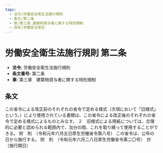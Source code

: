 ```yaml
---
tags:
  - 法令/労働安全衛生法施行規則
  - 条文/第二条
  - 章/第三章_建築物貸与者に関する特別規制
  - 体系/労働安全衛生
---
```

# 労働安全衛生法施行規則 第二条

- **法令:** 労働安全衛生法施行規則
- **条文番号:** 第二条
- **章:** 第三章　建築物貸与者に関する特別規制

## 条文
この省令による改正前のそれぞれの省令で定める様式（次項において「旧様式」という。）により使用されている書類は、この省令による改正後のそれぞれの省令で定める様式によるものとみなす。
２　旧様式による用紙については、合理的に必要と認められる範囲内で、当分の間、これを取り繕って使用することができる。
附　則　（令和元年六月五日厚生労働省令第八号）
この省令は、公布の日から施行する。
附　則　（令和元年六月二八日厚生労働省令第二〇号）　抄
（施行期日）

